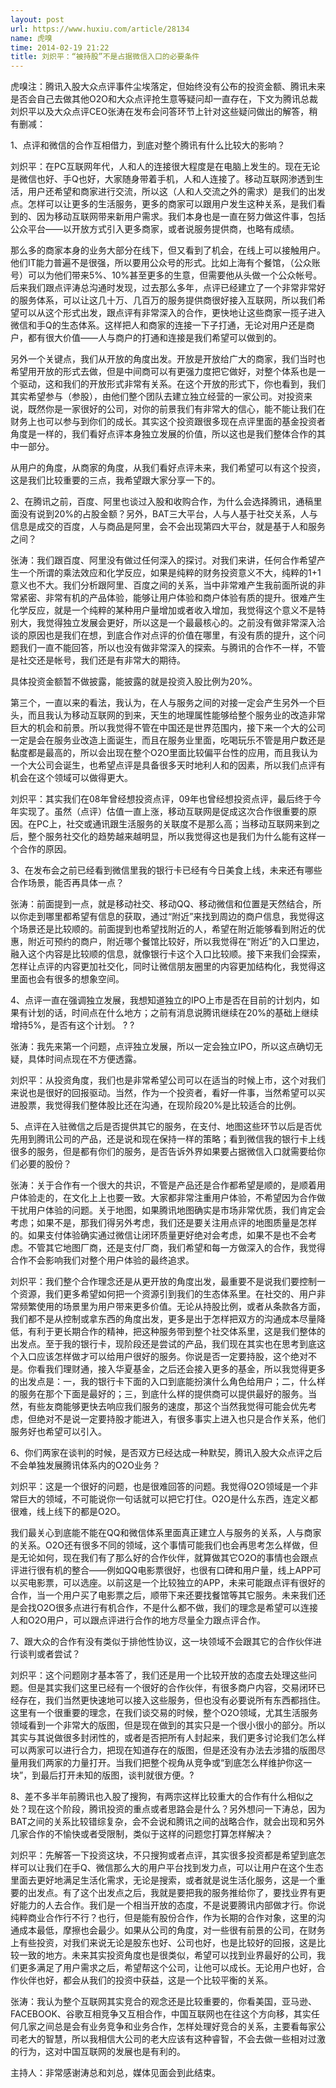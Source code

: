 ```yaml
---
layout: post
url: https://www.huxiu.com/article/28134
name: 虎嗅
time: 2014-02-19 21:22
title: 刘炽平：“被持股”不是占据微信入口的必要条件
---
```

虎嗅注：腾讯入股大众点评事件尘埃落定，但始终没有公布的投资金额、腾讯未来是否会自己去做其他O2O和大众点评抢生意等疑问却一直存在，下文为腾讯总裁刘炽平以及大众点评CEO张涛在发布会问答环节上针对这些疑问做出的解答，稍有删减：

1、点评和微信的合作互相借力，到底对整个腾讯有什么比较大的影响？

刘炽平：在PC互联网年代，人和人的连接很大程度是在电脑上发生的。现在无论是微信也好、手Q也好，大家随身带着手机，人和人连接了。移动互联网渗透到生活，用户还希望和商家进行交流，所以这（人和人交流之外的需求）是我们的出发点。怎样可以让更多的生活服务，更多的商家可以跟用户发生这种关系，是我们看到的、因为移动互联网带来新用户需求。我们本身也是一直在努力做这件事，包括公众平台——以开放方式引入更多商家，或者说服务提供商，也略有成绩。

那么多的商家本身的业务大部分在线下，但又看到了机会，在线上可以接触用户。他们IT能力普遍不是很强，所以要用公众号的形式。比如上海有个餐馆，（公众账号）可以为他们带来5%、10%甚至更多的生意，但需要他从头做一个公众帐号。后来我们跟点评涛总沟通时发现，过去那么多年，点评已经建立了一个非常非常好的服务体系，可以让这几十万、几百万的服务提供商很好接入互联网，所以我们希望可以从这个形式出发，跟点评有非常深入的合作，更快地让这些商家一揽子进入微信和手Q的生态体系。这样把人和商家的连接一下子打通，无论对用户还是商户，都有很大价值——人与商户的打通和连接是我们希望可以做到的。

另外一个关键点，我们从开放的角度出发。开放是开放给广大的商家，我们当时也希望用开放的形式去做，但是中间商可以有更强力度把它做好，对整个体系也是一个驱动，这和我们的开放形式非常有关系。在这个开放的形式下，你也看到，我们其实希望参与（参股），由他们整个团队去建立独立经营的一家公司。对投资来说，既然你是一家很好的公司，对你的前景我们有非常大的信心，能不能让我们在财务上也可以参与到你们的成长。其实这个投资跟很多现在点评里面的基金投资者角度是一样的，我们看好点评本身独立发展的价值，所以这也是我们整体合作的其中一部分。

从用户的角度，从商家的角度，从我们看好点评未来，我们希望可以有这个投资，这是我们比较重要的三点，我希望跟大家分享一下的。

2、在腾讯之前，百度、阿里也谈过入股和收购合作，为什么会选择腾讯，通稿里面没有说到20%的占股金额？另外，BAT三大平台，人与人基于社交关系，人与信息是成交的百度，人与商品是阿里，会不会出现第四大平台，就是基于人和服务之间？

张涛：我们跟百度、阿里没有做过任何深入的探讨。对我们来讲，任何合作希望产生一个所谓的乘法效应和化学反应，如果是纯粹的财务投资意义不大，纯粹的1+1意义也不大。我们分析跟阿里、百度之间的关系，当中非常难产生我前面所说的非常紧密、非常有机的产品体验，能够让用户体验和商户体验有质的提升。很难产生化学反应，就是一个纯粹的某种用户量增加或者收入增加，我觉得这个意义不是特别大，我觉得独立发展会更好，所以这是一个最最核心的。之前没有做非常深入洽谈的原因也是我们在想，到底合作对点评的价值在哪里，有没有质的提升，这个问题我们一直不能回答，所以也没有做非常深入的探索。与腾讯的合作不一样，不管是社交还是帐号，我们还是有非常大的期待。

具体投资金额暂不做披露，能披露的就是投资入股比例为20%。

第三个，一直以来的看法，我认为，在人与服务之间的对接一定会产生另外一个巨头，而且我认为移动互联网的到来，天生的地理属性能够给整个服务业的改造非常巨大的机会和前景。所以我觉得不管在中国还是世界范围内，接下来一个大的公司一定是会在服务业改造上面诞生，而且在服务业里面，吃喝玩乐不管是用户数还是黏度都是最高的，所以会出现在整个O2O里面比较偏平台性的应用，而且我认为一个大公司会诞生，也希望点评是具备很多天时地利人和的因素，所以我们点评有机会在这个领域可以做得更大。

刘炽平：其实我们在08年曾经想投资点评，09年也曾经想投资点评，最后终于今年实现了。虽然（点评）估值一直上涨，移动互联网是促成这次合作很重要的原因。在PC上，社交或通讯跟生活服务的关联度不是那么高；当移动互联网来到之后，整个服务社交化的趋势越来越明显，所以我觉得这也是我们为什么能有这样一个合作的原因。

3、在发布会之前已经看到微信里我的银行卡已经有今日美食上线，未来还有哪些合作场景，能否再具体一点？

张涛：前面提到一点，就是移动社交、移动QQ、移动微信和位置是天然结合，所以你走到哪里都希望有信息的获取，通过“附近”来找到周边的商户信息，我觉得这个场景还是比较顺的。前面提到也希望找附近的人，希望在附近能够看到附近的优惠，附近可预约的商户，附近哪个餐馆比较好，所以我觉得在“附近”的入口里边，融入这个内容是比较顺的信息，就像银行卡这个入口比较顺。接下来我们会探索，怎样让点评的内容更加社交化，同时让微信朋友圈里的内容更加结构化，我觉得这里面也会有很多的想象空间。

4、点评一直在强调独立发展，我想知道独立的IPO上市是否在目前的计划内，如果有计划的话，时间点在什么地方；之前有消息说腾讯继续在20%的基础上继续增持5%，是否有这个计划。 ? ?

张涛：我先来第一个问题，点评独立发展，所以一定会独立IPO，所以这点确切无疑，具体时间点现在不方便透露。

刘炽平：从投资角度，我们也是非常希望公司可以在适当的时候上市，这个对我们来说也是很好的回报驱动。当然，作为一个投资者，看好一件事，当然希望可以买进股票，我觉得我们整体股比还在沟通，在现阶段20%是比较适合的比例。

5、点评在入驻微信之后是否提供其它的服务，在支付、地图这些环节以后是否优先用到腾讯公司的产品，还是说和现在保持一样的策略；看到微信我的银行卡上线很多的服务，但是都有你们的服务，是否告诉外界如果要占据微信入口就需要给你们必要的股份？

张涛：关于合作有一个很大的共识，不管是产品还是合作都希望是顺的，是顺着用户体验走的，在文化上上也要一致。大家都非常注重用户体验，不希望因为合作做干扰用户体验的问题。关于地图，如果腾讯地图确实是市场非常优质，我们肯定会考虑；如果不是，那我们得另外考虑，我们还是要关注用点评的地图质量是怎样的。如果支付体验确实通过微信让闭环质量更好绝对会考虑，如果不是也不会考虑。不管其它地图厂商，还是支付厂商，我们希望和每一方做深入的合作，我觉得合作不会影响我们对整个用户体验的最终追求。

刘炽平：我们整个合作理念还是从更开放的角度出发，最重要不是说我们要控制一个资源，我们更多希望如何把一个资源引到我们的生态体系里。在社交的、用户非常频繁使用的场景里为用户带来更多价值。无论从持股比例，或者从条款各方面，我们都不是从控制或拿东西的角度出发，更多是出于怎样把双方的沟通成本尽量降低，有利于更长期合作的精神，把这种服务带到整个社交体系里，这是我们整体的出发点。至于我的银行卡，现阶段还是尝试的产品，我们现在其实也在思考到底这个入口应该怎样做才可以给用户很好的服务。你说是否一定要持股，这个绝对不是。你看我们理财通，接入华夏基金，之后还会接入更多的基金，所以我觉得更多的出发点是：一，我的银行卡下面的入口到底能扮演什么角色给用户；二，什么样的服务在那个下面是最好的；三，到底什么样的提供商可以提供最好的服务。当然，有些友商能够更快去响应我们服务的速度，那这个当然我觉得可能会优先考虑，但绝对不是说一定要持股才能进入，有很多事实上进入也只是合作关系，他们服务好也希望可以引入。

6、你们两家在谈判的时候，是否双方已经达成一种默契，腾讯入股大众点评之后不会单独发展腾讯体系内的O2O业务？

刘炽平：这是一个很好的问题，也是很难回答的问题。我觉得O2O领域是一个非常巨大的领域，不可能说你一句话就可以把它打住。O2O是什么东西，连定义都很难，线上线下的都是O2O。

我们最关心到底能不能在QQ和微信体系里面真正建立人与服务的关系，人与商家的关系。O2O还有很多不同的领域，这个事情可能我们也会再思考怎么样做，但是无论如何，现在我们有了那么好的合作伙伴，就算做其它O2O的事情也会跟点评进行很有机的整合——例如QQ电影票很好，也很有口碑和用户量，线上APP可以买电影票，可以选座。以前这是一个比较独立的APP，未来可能跟点评有很好的合作，当一个用户买了电影票之后，顺带下来还要找餐馆等其它服务。未来我们还是会找O2O很多点进行有机合作，不是什么都不做，我们的理念是希望可以连接人和O2O用户，可以跟点评进行合作的地方尽量全力跟点评合作。

7、跟大众的合作有没有类似于排他性协议，这一块领域不会跟其它的合作伙伴进行谈判或者尝试？

刘炽平：这个问题刚才基本答了，我们还是用一个比较开放的态度去处理这些问题。但是其实我们这里已经有一个很好的合作伙伴，有很多商户内容，交易闭环已经存在，我们当然更快速地可以接入这些服务，但也没有必要说所有东西都挡住。这里有一个很重要的理念，在我们谈交易的时候，整个O2O领域，尤其生活服务领域看到一个非常大的版图，但是现在做到的其实只是一个很小很小的部分。所以其实与其说做很多封闭性的，或者是否把所有人封起来，我们更多讨论我们怎么样可以两家可以进行合力，把现在知道存在的版图，但是还没有办法去涉猎的版图尽量用我们两家的力量打开。当我们把整个视角从竞争或“到底怎么样维护你这一块”，到最后打开未知的版图，谈判就很方便。?

8、差不多半年前腾讯也入股了搜狗，有两宗这样比较重大的合作有什么相似之处？现在这个阶段，腾讯投资的重点或者思路会是什么？另外想问一下涛总，因为BAT之间的关系比较错综复杂，会不会说和腾讯之间的战略合作，就会出现和另外几家合作的不愉快或者受限制，类似于这样的问题您打算怎样解决？

刘炽平：先解答一下投资这块，不只搜狗或者点评，其实很多投资都是希望到底怎样可以让我们在手Q、微信那么大的用户平台找到发力点，可以让用户在这个生态里面去更好地满足生活化需求，无论是搜索，或者就是说生活化服务，这是一个重要的出发点。有了这个出发点之后，我就是要把我的服务推给你了，要找业界有更好能力的人去合作。我们是一个相当开放的态度，不是说要腾讯内部做才行。你说纯粹商业合作行不行？也行，但是能有股份合作，作为长期的合作对象，这里的沟通成本最低，摩擦也会最少。如果从公司的角度，对一些很有前景的公司，在财务上有些投资，对我们来说无论是股东也好、公司也好，也是比较好的回报，这是比较一致的地方。未来其实投资角度也是很类似，希望可以找到业界最好的公司，我们更多满足了用户需求之后，希望帮这个公司，让他可以成长。无论用户也好，合作伙伴也好，都会从我们的投资中获益，这是一个比较平衡的关系。

张涛：我认为整个互联网其实竞合的观念还是比较重要的，你看美国，亚马逊、FACEBOOK、谷歌互相竞争又互相合作，中国互联网也在往这个方向移，其实任何几家之间总是会有业务竞争和业务合作，怎样处理好竞合的关系，主要看每家公司老大的智慧，所以我相信大公司的老大应该有这种睿智，不会去做一些相对过激的行为，这对中国互联网的发展也是有利的。

主持人：非常感谢涛总和刘总，媒体见面会到此结束。

